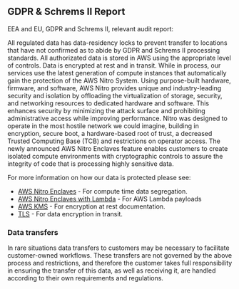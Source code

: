 ## GDPR & Schrems II Report

EEA and EU, GDPR and Schrems II, relevant audit report:

All regulated data has data-residency locks to prevent transfer to locations that have not confirmed as to abide by GDPR and Schrems II processing standards. All authorizated data is stored in AWS using the appropriate level of controls. Data is encrypted at rest and in transit. While in process, our services use the latest generation of compute instances that automatically gain the protection of the AWS Nitro System. Using purpose-built hardware, firmware, and software, AWS Nitro provides unique and industry-leading security and isolation by offloading the virtualization of storage, security, and networking resources to dedicated hardware and software. This enhances security by minimizing the attack surface and prohibiting administrative access while improving performance. Nitro was designed to operate in the most hostile network we could imagine, building in encryption, secure boot, a hardware-based root of trust, a decreased Trusted Computing Base (TCB) and restrictions on operator access. The newly announced AWS Nitro Enclaves feature enables customers to create isolated compute environments with cryptographic controls to assure the integrity of code that is processing highly sensitive data.

For more information on how our data is protected please see:
* [AWS Nitro Enclaves](https://aws.amazon.com/ec2/nitro/) - For compute time data segregation.
* [AWS Nitro Enclaves with Lambda](https://docs.aws.amazon.com/whitepapers/latest/security-overview-aws-lambda/lambda-executions.html) - For AWS Lambda payloads
* [AWS KMS](https://aws.amazon.com/kms/) - For encryption at rest documentation.
* [TLS](https://en.wikipedia.org/wiki/Transport_Layer_Security) - For data encryption in transit.

### Data transfers
In rare situations data transfers to customers may be necessary to facilitate customer-owned workflows. These transfers are not governed by the above process and restrictions, and therefore the customer takes full responsibility in ensuring the transfer of this data, as well as receiving it, are handled according to their own requirements and regulations.
